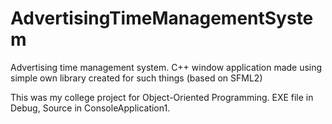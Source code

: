# AdvertisingTimeManagementSystem
Advertising time management system. C++ window application made using simple own library created for such things (based on SFML2)

This was my college project for Object-Oriented Programming.
EXE file in Debug,
Source in ConsoleApplication1.
